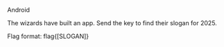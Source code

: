 Android

The wizards have built an app. Send the key to find their slogan for 2025.

Flag format: flag{[SLOGAN]}
